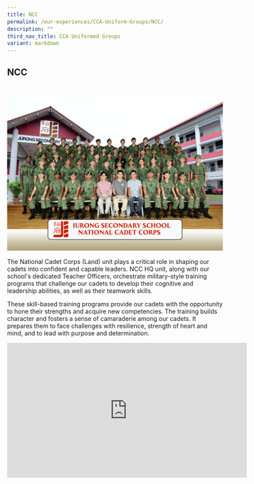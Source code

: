 ```yaml
---
title: NCC
permalink: /our-experiences/CCA-Uniform-Groups/NCC/
description: ""
third_nav_title: CCA Uniformed Groups
variant: markdown
---
```

## NCC
<br>

![](/images/NCC_formal.jpg)

The National Cadet Corps (Land) unit plays a critical role in shaping our cadets into confident and capable leaders. NCC HQ unit, along with our school's dedicated Teacher Officers, orchestrate military-style training programs that challenge our cadets to develop their cognitive and leadership abilities, as well as their teamwork skills.

These skill-based training programs provide our cadets with the opportunity to hone their strengths and acquire new competencies. The training builds character and fosters a sense of camaraderie among our cadets. It prepares them to face challenges with resilience, strength of heart and mind, and to lead with purpose and determination.

<iframe width="560" height="315" src="https://www.youtube.com/embed/Y6dRST7j0B0" title="YouTube video player" frameborder="0" allow="accelerometer; autoplay; clipboard-write; encrypted-media; gyroscope; picture-in-picture; web-share" allowfullscreen=""></iframe>

